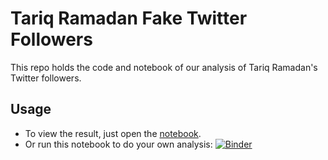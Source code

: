 # Tariq Ramadan Fake Twitter Followers

This repo holds the code and notebook of our analysis of Tariq Ramadan's Twitter followers.

## Usage
- To view the result, just open the [notebook](Main.ipynb).
- Or run this notebook to do your own analysis: [![Binder](https://mybinder.org/badge_logo.svg)](https://mybinder.org/v2/gh/openinvestigators/tariq-twitter/master?filepath=Main.ipynb)
